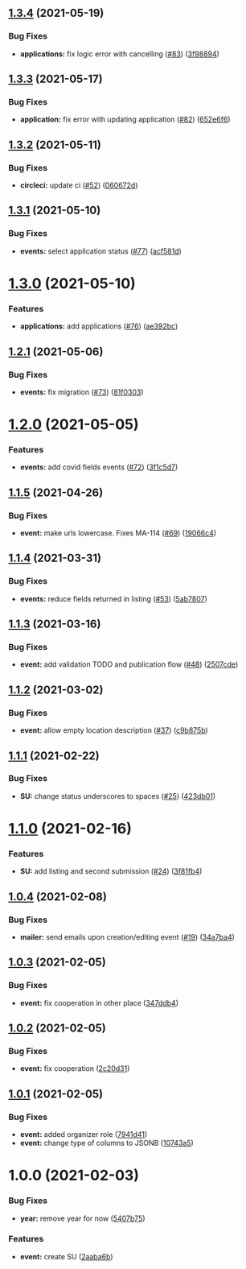 ## [1.3.4](https://github.com/AEGEE/summeruniversity/compare/1.3.3...1.3.4) (2021-05-19)


### Bug Fixes

* **applications:** fix logic error with cancelling ([#83](https://github.com/AEGEE/summeruniversity/issues/83)) ([3f98894](https://github.com/AEGEE/summeruniversity/commit/3f988949fbc4a4529001515e49c680a24c9b6314))

## [1.3.3](https://github.com/AEGEE/summeruniversity/compare/1.3.2...1.3.3) (2021-05-17)


### Bug Fixes

* **application:** fix error with updating application ([#82](https://github.com/AEGEE/summeruniversity/issues/82)) ([652e6f6](https://github.com/AEGEE/summeruniversity/commit/652e6f62eb9b109fba6694f675452d2634748a7b))

## [1.3.2](https://github.com/AEGEE/summeruniversity/compare/1.3.1...1.3.2) (2021-05-11)


### Bug Fixes

* **circleci:** update ci ([#52](https://github.com/AEGEE/summeruniversity/issues/52)) ([060672d](https://github.com/AEGEE/summeruniversity/commit/060672d89bbe623933474a14fc6fc146bc2127a4))

## [1.3.1](https://github.com/AEGEE/summeruniversity/compare/1.3.0...1.3.1) (2021-05-10)


### Bug Fixes

* **events:** select application status ([#77](https://github.com/AEGEE/summeruniversity/issues/77)) ([acf581d](https://github.com/AEGEE/summeruniversity/commit/acf581db0d9567e7259ae5dcee5b367df513d43b))

# [1.3.0](https://github.com/AEGEE/summeruniversity/compare/1.2.1...1.3.0) (2021-05-10)


### Features

* **applications:** add applications ([#76](https://github.com/AEGEE/summeruniversity/issues/76)) ([ae392bc](https://github.com/AEGEE/summeruniversity/commit/ae392bcfb6acc187601a5ed6ca46423db078b9c6))

## [1.2.1](https://github.com/AEGEE/summeruniversity/compare/1.2.0...1.2.1) (2021-05-06)


### Bug Fixes

* **events:** fix migration ([#73](https://github.com/AEGEE/summeruniversity/issues/73)) ([81f0303](https://github.com/AEGEE/summeruniversity/commit/81f0303af2200c99eaa0086052d6303cdd4f75ac))

# [1.2.0](https://github.com/AEGEE/summeruniversity/compare/1.1.5...1.2.0) (2021-05-05)


### Features

* **events:** add covid fields events ([#72](https://github.com/AEGEE/summeruniversity/issues/72)) ([3f1c5d7](https://github.com/AEGEE/summeruniversity/commit/3f1c5d715f3be2ac40d87a007333878e59d0246b))

## [1.1.5](https://github.com/AEGEE/summeruniversity/compare/1.1.4...1.1.5) (2021-04-26)


### Bug Fixes

* **event:** make urls lowercase. Fixes MA-114 ([#69](https://github.com/AEGEE/summeruniversity/issues/69)) ([19066c4](https://github.com/AEGEE/summeruniversity/commit/19066c44b562d940c743f47355e1a648db569fb8))

## [1.1.4](https://github.com/AEGEE/summeruniversity/compare/1.1.3...1.1.4) (2021-03-31)


### Bug Fixes

* **events:** reduce fields returned in listing ([#53](https://github.com/AEGEE/summeruniversity/issues/53)) ([5ab7807](https://github.com/AEGEE/summeruniversity/commit/5ab7807d34aea3423fe4f35826a35d94660a708b))

## [1.1.3](https://github.com/AEGEE/summeruniversity/compare/1.1.2...1.1.3) (2021-03-16)


### Bug Fixes

* **event:** add validation TODO and publication flow ([#48](https://github.com/AEGEE/summeruniversity/issues/48)) ([2507cde](https://github.com/AEGEE/summeruniversity/commit/2507cdebc9d3301a2fc1f415747b3cc7359f93b3))

## [1.1.2](https://github.com/AEGEE/summeruniversity/compare/1.1.1...1.1.2) (2021-03-02)


### Bug Fixes

* **event:** allow empty location description ([#37](https://github.com/AEGEE/summeruniversity/issues/37)) ([c9b875b](https://github.com/AEGEE/summeruniversity/commit/c9b875b68f73ac0b6a6064d64a5418f0abbc92a8))

## [1.1.1](https://github.com/AEGEE/summeruniversity/compare/1.1.0...1.1.1) (2021-02-22)


### Bug Fixes

* **SU:** change status underscores to spaces ([#25](https://github.com/AEGEE/summeruniversity/issues/25)) ([423db01](https://github.com/AEGEE/summeruniversity/commit/423db0127e16a2d37cd5f217736285d2cef0e980))

# [1.1.0](https://github.com/AEGEE/summeruniversity/compare/1.0.4...1.1.0) (2021-02-16)


### Features

* **SU:** add listing and second submission ([#24](https://github.com/AEGEE/summeruniversity/issues/24)) ([3f81fb4](https://github.com/AEGEE/summeruniversity/commit/3f81fb4a8b006cbabf56603290f2fc61baaaa5b6))

## [1.0.4](https://github.com/AEGEE/summeruniversity/compare/1.0.3...1.0.4) (2021-02-08)


### Bug Fixes

* **mailer:** send emails upon creation/editing event ([#19](https://github.com/AEGEE/summeruniversity/issues/19)) ([34a7ba4](https://github.com/AEGEE/summeruniversity/commit/34a7ba4d1ec8042650cbaa3852d5bdff8941fa3a))

## [1.0.3](https://github.com/AEGEE/summeruniversity/compare/1.0.2...1.0.3) (2021-02-05)


### Bug Fixes

* **event:** fix cooperation in other place ([347ddb4](https://github.com/AEGEE/summeruniversity/commit/347ddb451269667dbb0534764cab5a017fab2fae))

## [1.0.2](https://github.com/AEGEE/summeruniversity/compare/1.0.1...1.0.2) (2021-02-05)


### Bug Fixes

* **event:** fix cooperation ([2c20d31](https://github.com/AEGEE/summeruniversity/commit/2c20d318e5975cde9fc3e937cbee35ba524af6ce))

## [1.0.1](https://github.com/AEGEE/summeruniversity/compare/1.0.0...1.0.1) (2021-02-05)


### Bug Fixes

* **event:** added organizer role ([7941d41](https://github.com/AEGEE/summeruniversity/commit/7941d41a3451c51f2c64d9cfbd85e0979e3b19fc))
* **event:** change type of columns to JSONB ([10743a5](https://github.com/AEGEE/summeruniversity/commit/10743a51cc09e388b4d61b2db37d196c945f03a8))

# 1.0.0 (2021-02-03)


### Bug Fixes

* **year:** remove year for now ([5407b75](https://github.com/AEGEE/summeruniversity/commit/5407b75515ef428c8b6797c34c463b52dc2ad1ce))


### Features

* **event:** create SU ([2aaba6b](https://github.com/AEGEE/summeruniversity/commit/2aaba6b09f8ad6bf28ba6231ea83e2e9e4304609))

